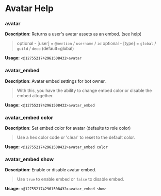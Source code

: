 # Avatar Help

### avatar

**Description:** Returns a user's avatar assets as an embed. (see help)

> optional - [user] = `@mention` / `username` / `id`
> optional - [type] = `global` / `guild` / `deco` (default=global)

**Usage:** `<@1275521742961508432>avatar`

### avatar_embed

**Description:** Avatar embed settings for bot owner.

> With this, you have the ability to change embed color or disable the embed altogether.

**Usage:** `<@1275521742961508432>avatar_embed`

### avatar_embed color

**Description:** Set embed color for avatar (defaults to role color)

> Use a hex color code or 'clear' to reset to the default color.

**Usage:** `<@1275521742961508432>avatar_embed color`

### avatar_embed show

**Description:** Enable or disable avatar embed.

> Use `true` to enable embed or `false` to disable embed.

**Usage:** `<@1275521742961508432>avatar_embed show`

